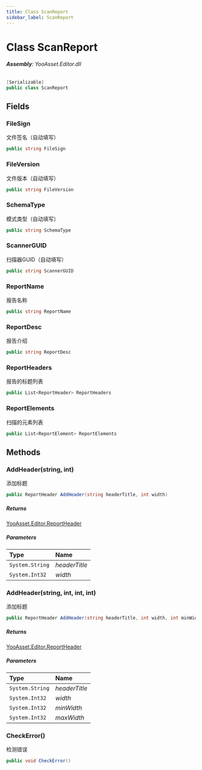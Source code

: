 ```yaml
---
title: Class ScanReport
sidebar_label: ScanReport
---
```

# Class ScanReport


###### **Assembly**: YooAsset.Editor.dll

```csharp title="Declaration"
[Serializable]
public class ScanReport
```
## Fields
### FileSign
文件签名（自动填写）

```csharp title="Declaration"
public string FileSign
```
### FileVersion
文件版本（自动填写）

```csharp title="Declaration"
public string FileVersion
```
### SchemaType
模式类型（自动填写）

```csharp title="Declaration"
public string SchemaType
```
### ScannerGUID
扫描器GUID（自动填写）

```csharp title="Declaration"
public string ScannerGUID
```
### ReportName
报告名称

```csharp title="Declaration"
public string ReportName
```
### ReportDesc
报告介绍

```csharp title="Declaration"
public string ReportDesc
```
### ReportHeaders
报告的标题列表

```csharp title="Declaration"
public List<ReportHeader> ReportHeaders
```
### ReportElements
扫描的元素列表

```csharp title="Declaration"
public List<ReportElement> ReportElements
```
## Methods
### AddHeader(string, int)
添加标题

```csharp title="Declaration"
public ReportHeader AddHeader(string headerTitle, int width)
```

##### Returns

[YooAsset.Editor.ReportHeader](../YooAsset.Editor/ReportHeader.md)

##### Parameters

| Type | Name |
|:--- |:--- |
| `System.String` | *headerTitle* |
| `System.Int32` | *width* |

### AddHeader(string, int, int, int)
添加标题

```csharp title="Declaration"
public ReportHeader AddHeader(string headerTitle, int width, int minWidth, int maxWidth)
```

##### Returns

[YooAsset.Editor.ReportHeader](../YooAsset.Editor/ReportHeader.md)

##### Parameters

| Type | Name |
|:--- |:--- |
| `System.String` | *headerTitle* |
| `System.Int32` | *width* |
| `System.Int32` | *minWidth* |
| `System.Int32` | *maxWidth* |

### CheckError()
检测错误

```csharp title="Declaration"
public void CheckError()
```
